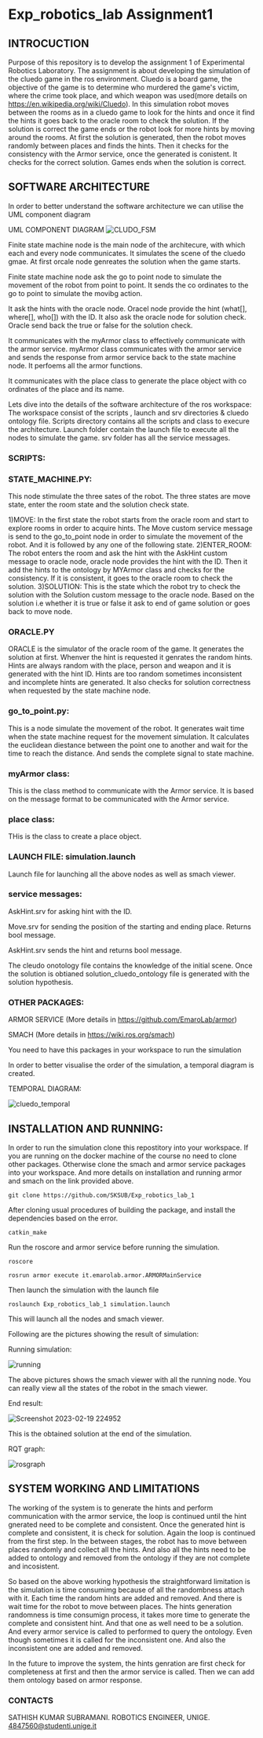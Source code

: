 # Exp_robotics_lab Assignment1
## INTROCUCTION
Purpose of this repository is to develop the assignment 1 of Experimental Robotics Laboratory. The assignment is about developing the simulation of the cluedo game in the ros environment. Cluedo is a board game, the objective of the game is to determine who murdered the game's victim, where the crime took place, and which weapon was used(more details on https://en.wikipedia.org/wiki/Cluedo). In this simulation robot moves between the rooms as in a cluedo game to look for the hints and once it find the hints it goes back to the oracle room to check the solution. If the solution is correct the game ends or the robot look for more hints by moving around the rooms. At first the solution is generated, then the robot moves randomly between places and finds the hints. Then it checks for the consistency with the Armor service, once the generated is conistent. It checks for the correct solution. Games ends when the solution is correct.

## SOFTWARE ARCHITECTURE
In order to better understand the software architecture we can utilise the UML component diagram

UML COMPONENT DIAGRAM
![CLUDO_FSM](https://user-images.githubusercontent.com/82164428/219979474-29c5449c-e85b-4ddb-817e-4d44d3e8b080.jpg)

Finite state machine node is the main node of the architecure, with which each and every node communicates. It simulates the scene of the cluedo gmae. At first orcale node genreates the solution when the game starts. 

Finite state machine node ask the go to point node to simulate the movement of the robot from point to point. It sends the co ordinates to the go to point to simulate the movibg action.

It ask the hints with the oracle node. Oracel node provide the hint (what[], where[], who[]) with the ID. It also ask the oracle node for solution check. Oracle send back the true or false for the solution check.

It communicates with the myArmor class to effectively communicate with the armor service. myArmor class communicates with the armor service and sends the response from armor service back to the state machine node. It perfoems all the armor functions. 

It communicates with the place class to generate the place object with co ordinates of the place and its name. 

Lets dive into the details of the software architecture of the ros workspace:
The workspace consist of the scripts , launch and srv directories & cluedo ontology file. Scripts directory contains all the scripts and class to execure the architecture. Launch folder contain the launch file to execute all the nodes to simulate the game. srv folder has all the service messages. 

### SCRIPTS:

### STATE_MACHINE.PY: 
This node stimulate the three sates of the robot. The three states are move state, enter the room state and the solution check state. 
  
 1)MOVE: In the first state the robot starts from the oracle room and start to explore rooms in order to acquire hints. The Move custom service message is send to the go_to_point node in order to simulate the movement of the robot. And it is followed by any one of the following state.
 2)ENTER_ROOM: The robot enters the room and ask the hint with the AskHint custom message to oracle node, oracle node provides the hint with the ID. Then it add the hints to the ontology by MYArmor class and checks for the consistency. If it is consistent, it goes to the oracle room to check the solution.
 3)SOLUTION: This is the state which the robot try to check the solution with the Solution custom message to the oracle node. Based on the solution i.e whether it is true or false it ask to end of game solution or goes back to move node.
 
 ### ORACLE.PY
 ORACLE is the simulator of the oracle room of the game. It generates the solution at first. Whenver the hint is requested it genrates the random hints. Hints are always random with the place, person and weapon and it is generated with the hint ID. Hints are too random sometimes inconsistent and incomplete hints are generated. It also checks for solution correctness when requested by the state machine node.
 
 ### go_to_point.py:
 This is a node simulate the movement of the robot. It generates wait time when the state machine request for the movement simulation. It calculates the euclidean diestance between the point one to another and wait for the time to reach the distance. And sends the complete signal to state machine.
 
 ### myArmor class:
 This is the class method to communicate with the Armor service. It is based on the message format to be communicated with the Armor service.
 
 ### place class:
 THis is the class to create a place object.
 
 ### LAUNCH FILE: simulation.launch
 Launch file for launching all the above nodes as well as smach viewer.
 
 ### service messages:
 AskHint.srv for asking hint with the ID.
 
 Move.srv for sending the position of the starting and ending place. Returns bool message.
 
 AskHint.srv sends the hint and returns bool message.
 
 The cleudo onotology file contains the knowledge of the initial scene. Once the solution is obtianed solution_cluedo_ontology file is generated with the solution hypothesis. 
 
 ### OTHER PACKAGES:
 ARMOR SERVICE (More details in https://github.com/EmaroLab/armor)
 
 SMACH (More details in https://wiki.ros.org/smach)
 
 You need to have this packages in your workspace to run the simulation
 
 In order to better visualise the order of the simulation, a temporal diagram is created.
 
 TEMPORAL DIAGRAM:
 
 ![cluedo_temporal](https://user-images.githubusercontent.com/82164428/219983056-8846a53e-a141-4303-9bd0-0469e2532b10.jpg)
 
 ## INSTALLATION AND RUNNING:
 
 In order to run the simulation clone this repostitory into your workspace. If you are running on the docker machine of the course no need to clone other packages. Otherwise clone the smach and armor service packages into your workspace. And more details on installation and running armor and smach on the link provided above.
 ```
 git clone https://github.com/SKSUB/Exp_robotics_lab_1
 ```

After cloning usual procedures of building the package, and install the dependencies based on the error.
```
catkin_make
```
Run the roscore and armor service before running the simulation.
```
roscore
```
```
rosrun armor execute it.emarolab.armor.ARMORMainService
```
Then launch the simulation with the launch file
```
roslaunch Exp_robotics_lab_1 simulation.launch
```
This will launch all the nodes and smach viewer.

Following are the pictures showing the result of simulation:

Running simulation:

![running](https://user-images.githubusercontent.com/82164428/219983786-a07a1c18-617b-45d5-87ae-3b0306340cde.png)

The above pictures shows the smach viewer with all the running node. You can really view all the states of the robot in the smach viewer.

End result:

![Screenshot 2023-02-19 224952](https://user-images.githubusercontent.com/82164428/219983863-542313ac-c69d-4e7b-8704-ebd087152d3d.png)

This is the obtained solution at the end of the simulation.

RQT graph:

![rosgraph](https://user-images.githubusercontent.com/82164428/219989710-66fd17a1-7deb-47dd-b993-f9ef9c1dde45.png)

## SYSTEM WORKING AND LIMITATIONS
The working of the system is to generate the hints and perform communication with the armor service, the loop is continued until the hint gnerated need to be complete and consistent. Once the generated hint is complete and consistent, it is check for solution. Again the loop is continued from the first step. In the between stages, the robot has to move between places randomly and collect all the hints. And also all the hints need to be added to ontology and removed from the ontology if they are not complete and incosistent.

So based on the above working hypothesis the straightforward limitation is the simulation is time consumimg because of all the randombness attach with it. Each time the random hints are added and removed. And there is wait time for the robot to move between places. The hints generation randomness is time consumign process, it takes more time to generate the complete and consistent hint. And that one as well need to be a solution. And every armor service is called to performed to query the ontology. Even though sometimes it is called for the inconsistent one. And also the inconsistent one are added and removed.

In the future to improve the system, the hints genration are first check for completeness at first and then the armor service is called. Then we can add them ontology based on armor response. 

### CONTACTS
SATHISH KUMAR SUBRAMANI.
ROBOTICS ENGINEER, UNIGE.
4847560@studenti.unige.it
            

